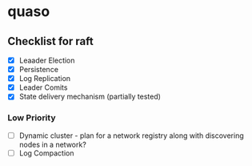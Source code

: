 # quaso

## Checklist for raft

- [x] Leaader Election
- [x] Persistence
- [x] Log Replication
- [x] Leader Comits
- [x] State delivery mechanism (partially tested)

### Low Priority

- [ ] Dynamic cluster - plan for a network registry along with discovering
nodes in a network?
- [ ] Log Compaction
